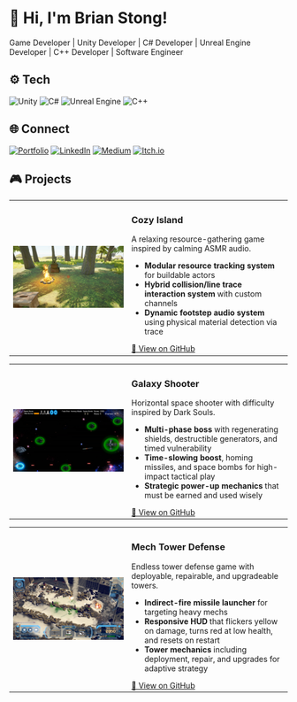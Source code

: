 # 👋 Hi, I'm **Brian Stong**!
Game Developer | Unity Developer | C# Developer | Unreal Engine Developer | C++ Developer | Software Engineer

## ⚙️ Tech
![Unity](https://img.shields.io/badge/Unity-000000?style=for-the-badge&logo=unity&logoColor=white)
![C#](https://img.shields.io/badge/C%23-000000?style=for-the-badge&logo=c-sharp&logoColor=white)
![Unreal Engine](https://img.shields.io/badge/Unreal%20Engine-000?style=for-the-badge&logo=unrealengine&logoColor=white)
![C++](https://img.shields.io/badge/C%2B%2B-000000?style=for-the-badge&logoColor=white)

## 🌐 Connect
[![Portfolio](https://img.shields.io/badge/Portfolio-121212?style=for-the-badge&logo=google-chrome&logoColor=white)](https://briankenjistong.com/)
[![LinkedIn](https://img.shields.io/badge/LinkedIn-0A66C2?style=for-the-badge&logo=linkedin&logoColor=white)](https://www.linkedin.com/in/brian-stong-b36218133/)
[![Medium](https://img.shields.io/badge/Medium-000000?style=for-the-badge&logo=medium&logoColor=white)](https://medium.com/@stonger44)
[![Itch.io](https://img.shields.io/badge/Itch.io-FA5C5C?style=for-the-badge&logo=itchdotio&logoColor=white)](https://stonger44.itch.io/)

## 🎮 Projects
<table>
  <tr>
    <td style="width:30%; min-width:200px;">
      <img src="assets/images/CozyIsland_Screenshot.jpg" alt="Cozy Island Screenshot" width="100%" />
    </td>
    <td style="vertical-align: top;">
      <h3>Cozy Island</h3>
      <div>
        A relaxing resource-gathering game inspired by calming ASMR audio.
        <ul>
          <li><strong>Modular resource tracking system</strong> for buildable actors</li>
          <li><strong>Hybrid collision/line trace interaction system</strong> with custom channels</li>
          <li><strong>Dynamic footstep audio system</strong> using physical material detection via trace</li>
        </ul>
      </div>
      <div>
        <a href="https://github.com/Stonger44/Cozy-Island">🔗 View on GitHub</a>
      </div>
    </td>
  </tr>
</table>

<table>
  <tr>
    <td style="width:30%; min-width:200px;">
      <img src="assets/images/GalaxyShooter_Screenshot.jpg" alt="Galaxy Shooter Screenshot" width="100%" />
    </td>
    <td style="vertical-align: top;">
      <h3>Galaxy Shooter</h3>
      <div>
        Horizontal space shooter with difficulty inspired by Dark Souls.
        <ul>
          <li><strong>Multi-phase boss</strong> with regenerating shields, destructible generators, and timed vulnerability</li>
          <li><strong>Time-slowing boost</strong>, homing missiles, and space bombs for high-impact tactical play</li>
          <li><strong>Strategic power-up mechanics</strong> that must be earned and used wisely</li>
        </ul>
      </div>
      <div>
        <a href="https://github.com/Stonger44/Galaxy-Shooter">🔗 View on GitHub</a>
      </div>
    </td>
  </tr>
</table>

<table>
  <tr>
    <td style="width:30%; min-width:200px;">
      <img src="assets/images/MechTowerDefense_Screenshot.jpg" alt="Mech Tower Defense Screenshot" width="100%" />
    </td>
    <td style="vertical-align: top;">
      <h3>Mech Tower Defense</h3>
      <div>
        Endless tower defense game with deployable, repairable, and upgradeable towers.
        <ul>
          <li><strong>Indirect-fire missile launcher</strong> for targeting heavy mechs</li>
          <li><strong>Responsive HUD</strong> that flickers yellow on damage, turns red at low health, and resets on restart</li>
          <li><strong>Tower mechanics</strong> including deployment, repair, and upgrades for adaptive strategy</li>
        </ul>
      </div>
      <div>
        <a href="https://github.com/Stonger44/Mech-Tower-Defense">🔗 View on GitHub</a>
      </div>
    </td>
  </tr>
</table>

